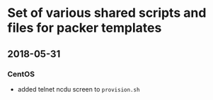 # Set of various shared scripts and files for packer templates

## 2018-05-31

### CentOS

* added telnet ncdu screen to `provision.sh`
